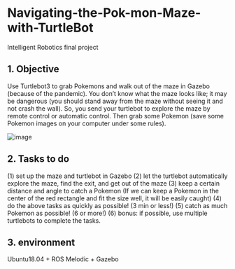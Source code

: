 # Navigating-the-Pok-mon-Maze-with-TurtleBot
Intelligent Robotics final project

## 1. Objective 

Use Turtlebot3 to grab Pokemons and walk out of the maze in Gazebo (because of the pandemic). You don’t know what the maze looks like; it may be dangerous
(you should stand away from the maze without seeing it and not crash the wall). So, you send your turtlebot to explore the maze by remote control or
automatic control. Then grab some Pokemon (save some Pokemon images on your computer under some rules).


![image](https://github.com/stephannnnnie/Navigating-the-Pok-mon-Maze-with-TurtleBot/assets/71458749/36319f2e-ae3d-4199-8d29-0d39eff59773)


## 2. Tasks to do
(1) set up the maze and turtlebot in Gazebo
(2) let the turtlebot automatically explore the maze, find the exit, and get out of the maze
(3) keep a certain distance and angle to catch a Pokemon (If we can keep a Pokemon in the center of the red rectangle and fit the size well, it will be easily caught)
(4) do the above tasks as quickly as possible! (3 min or less!)
(5) catch as much Pokemon as possible! (6 or more!)
(6) bonus: if possible, use multiple turtlebots to complete the tasks.

## 3. environment
Ubuntu18.04 + ROS Melodic + Gazebo
